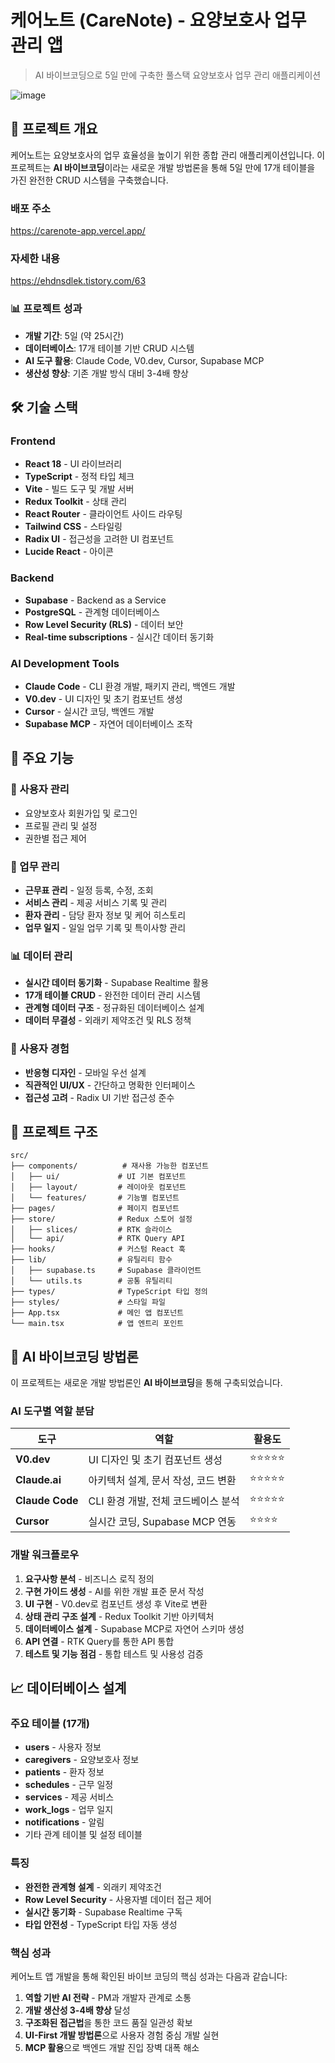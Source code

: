 # 케어노트 (CareNote) - 요양보호사 업무 관리 앱

> AI 바이브코딩으로 5일 만에 구축한 풀스택 요양보호사 업무 관리 애플리케이션

![image](https://github.com/user-attachments/assets/7add2ba3-899c-48a1-99ad-c72e510b97dc)


## 🎯 프로젝트 개요

케어노트는 요양보호사의 업무 효율성을 높이기 위한 종합 관리 애플리케이션입니다. 이 프로젝트는 **AI 바이브코딩**이라는 새로운 개발 방법론을 통해 5일 만에 17개 테이블을 가진 완전한 CRUD 시스템을 구축했습니다.

### 배포 주소
https://carenote-app.vercel.app/

### 자세한 내용
https://ehdnsdlek.tistory.com/63

### 📊 프로젝트 성과
- **개발 기간**: 5일 (약 25시간)
- **데이터베이스**: 17개 테이블 기반 CRUD 시스템
- **AI 도구 활용**: Claude Code, V0.dev, Cursor, Supabase MCP
- **생산성 향상**: 기존 개발 방식 대비 3-4배 향상

## 🛠 기술 스택

### Frontend
- **React 18** - UI 라이브러리
- **TypeScript** - 정적 타입 체크
- **Vite** - 빌드 도구 및 개발 서버
- **Redux Toolkit** - 상태 관리
- **React Router** - 클라이언트 사이드 라우팅
- **Tailwind CSS** - 스타일링
- **Radix UI** - 접근성을 고려한 UI 컴포넌트
- **Lucide React** - 아이콘

### Backend
- **Supabase** - Backend as a Service
- **PostgreSQL** - 관계형 데이터베이스
- **Row Level Security (RLS)** - 데이터 보안
- **Real-time subscriptions** - 실시간 데이터 동기화

### AI Development Tools
- **Claude Code** - CLI 환경 개발, 패키지 관리, 백엔드 개발
- **V0.dev** - UI 디자인 및 초기 컴포넌트 생성
- **Cursor** - 실시간 코딩, 백엔드 개발
- **Supabase MCP** - 자연어 데이터베이스 조작

## 🎨 주요 기능

### 👥 사용자 관리
- 요양보호사 회원가입 및 로그인
- 프로필 관리 및 설정
- 권한별 접근 제어

### 📅 업무 관리
- **근무표 관리** - 일정 등록, 수정, 조회
- **서비스 관리** - 제공 서비스 기록 및 관리
- **환자 관리** - 담당 환자 정보 및 케어 히스토리
- **업무 일지** - 일일 업무 기록 및 특이사항 관리

### 📊 데이터 관리
- **실시간 데이터 동기화** - Supabase Realtime 활용
- **17개 테이블 CRUD** - 완전한 데이터 관리 시스템
- **관계형 데이터 구조** - 정규화된 데이터베이스 설계
- **데이터 무결성** - 외래키 제약조건 및 RLS 정책

### 📱 사용자 경험
- **반응형 디자인** - 모바일 우선 설계
- **직관적인 UI/UX** - 간단하고 명확한 인터페이스
- **접근성 고려** - Radix UI 기반 접근성 준수

## 📁 프로젝트 구조

```
src/
├── components/          # 재사용 가능한 컴포넌트
│   ├── ui/             # UI 기본 컴포넌트
│   ├── layout/         # 레이아웃 컴포넌트
│   └── features/       # 기능별 컴포넌트
├── pages/              # 페이지 컴포넌트
├── store/              # Redux 스토어 설정
│   ├── slices/         # RTK 슬라이스
│   └── api/            # RTK Query API
├── hooks/              # 커스텀 React 훅
├── lib/                # 유틸리티 함수
│   ├── supabase.ts     # Supabase 클라이언트
│   └── utils.ts        # 공통 유틸리티
├── types/              # TypeScript 타입 정의
├── styles/             # 스타일 파일
├── App.tsx             # 메인 앱 컴포넌트
└── main.tsx            # 앱 엔트리 포인트
```

## 🤖 AI 바이브코딩 방법론

이 프로젝트는 새로운 개발 방법론인 **AI 바이브코딩**을 통해 구축되었습니다.

### AI 도구별 역할 분담

| 도구 | 역할 | 활용도 |
|------|------|--------|
| **V0.dev** | UI 디자인 및 초기 컴포넌트 생성 | ⭐⭐⭐⭐⭐ |
| **Claude.ai** | 아키텍처 설계, 문서 작성, 코드 변환 | ⭐⭐⭐⭐⭐ |
| **Claude Code** | CLI 환경 개발, 전체 코드베이스 분석 | ⭐⭐⭐⭐⭐ |
| **Cursor** | 실시간 코딩, Supabase MCP 연동 | ⭐⭐⭐⭐ |

### 개발 워크플로우

1. **요구사항 분석** - 비즈니스 로직 정의
2. **구현 가이드 생성** - AI를 위한 개발 표준 문서 작성
3. **UI 구현** - V0.dev로 컴포넌트 생성 후 Vite로 변환
4. **상태 관리 구조 설계** - Redux Toolkit 기반 아키텍처
5. **데이터베이스 설계** - Supabase MCP로 자연어 스키마 생성
6. **API 연결** - RTK Query를 통한 API 통합
7. **테스트 및 기능 점검** - 통합 테스트 및 사용성 검증


## 📈 데이터베이스 설계

### 주요 테이블 (17개)
- **users** - 사용자 정보
- **caregivers** - 요양보호사 정보
- **patients** - 환자 정보
- **schedules** - 근무 일정
- **services** - 제공 서비스
- **work_logs** - 업무 일지
- **notifications** - 알림
- 기타 관계 테이블 및 설정 테이블

### 특징
- **완전한 관계형 설계** - 외래키 제약조건
- **Row Level Security** - 사용자별 데이터 접근 제어
- **실시간 동기화** - Supabase Realtime 구독
- **타입 안전성** - TypeScript 타입 자동 생성

### 핵심 성과

케어노트 앱 개발을 통해 확인된 바이브 코딩의 핵심 성과는 다음과 같습니다:

1. **역할 기반 AI 전략** - PM과 개발자 관계로 소통
2. **개발 생산성 3-4배 향상** 달성
3. **구조화된 접근법**을 통한 코드 품질 일관성 확보
4. **UI-First 개발 방법론**으로 사용자 경험 중심 개발 실현
5. **MCP 활용**으로 백엔드 개발 진입 장벽 대폭 해소
